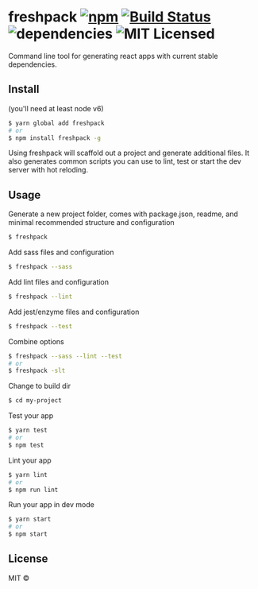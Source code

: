 # freshpack [![npm](https://img.shields.io/npm/v/freshpack.svg)](https://www.npmjs.com/package/freshpack) [![Build Status](https://travis-ci.org/freshpack/freshpack.svg?branch=master)](https://travis-ci.org/freshpack/freshpack) ![dependencies](https://img.shields.io/david/freshpack/freshpack.svg) ![MIT Licensed](https://img.shields.io/npm/l/freshpack.svg)

Command line tool for generating react apps with current stable dependencies.

## Install
(you'll need at least node v6)

```bash
$ yarn global add freshpack
# or
$ npm install freshpack -g
```

Using freshpack will scaffold out a project and generate additional files.
It also generates common scripts you can use to lint, test or start the dev server with hot reloding.

## Usage
Generate a new project folder, comes with package.json, readme, and minimal recommended structure and configuration
```bash
$ freshpack
```

Add sass files and configuration
```bash
$ freshpack --sass
```

Add lint files and configuration
```bash
$ freshpack --lint
```

Add jest/enzyme files and configuration
```bash
$ freshpack --test
```

Combine options
```bash
$ freshpack --sass --lint --test
# or
$ freshpack -slt
```

Change to build dir
```bash
$ cd my-project
```

Test your app
```bash
$ yarn test
# or
$ npm test
```

Lint your app
```bash
$ yarn lint
# or
$ npm run lint
```

Run your app in dev mode
```bash
$ yarn start
# or
$ npm start
```

## License
MIT &copy;
